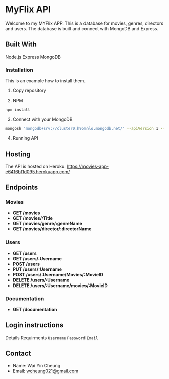 # MyFlix API

Welcome to my MYFlix APP. This is a database for movies, genres, directors and users. The database is built and connect with MongoDB and Express.

## Built With

Node.js
Express
MongoDB

### Installation
This is an example how to install them.

1. Copy repository

2.  NPM
   ```sh
   npm install
   ```

3. 	Connect with your MongoDB
   ```sh
   mongosh "mongodb+srv://cluster0.h9omhlo.mongodb.net/" --apiVersion 1 --username myFlixDbAdmin
   ```

4.	Running API

## Hosting
The API is hosted on Heroku: https://movies-app-e6416bf1d095.herokuapp.com/

## Endpoints

### Movies
- **GET /movies**
- **GET /movies/:Title**
- **GET /movies/genre/:genreName**
- **GET /movies/director/:directorName**

### Users
- **GET /users**
- **GET /users/:Username**
- **POST /users**
- **PUT /users/:Username**
- **POST /users/:Username/Movies/:MovieID**
- **DELETE /users/:Username**
- **DELETE /users/:Username/movies/:MovieID**  

### Documentation
- **GET /documentation**

## Login instructions
Details Requirments
   	 `Username`
   	 `Password`
   	 `Email`

## Contact
-	Name: Wai Yin Cheung
-	Email: wcheung021@gmail.com





	 
   
